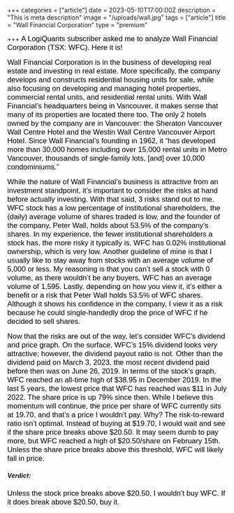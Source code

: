 +++
categories = ["article"]
date = 2023-05-10T17:00:00Z
description = "This is meta description"
image = "/uploads/wall.jpg"
tags = ["article"]
title = "Wall Financial Corporation"
type = "premium"

+++
<span style="color:black"><span style="font-family:Arial; font-size:1.2em;">A LogiQuants subscriber asked me to analyze Wall Financial Corporation (TSX: WFC). Here it is!</span></span>

<span style="color:black"><span style="font-family:Arial; font-size:1.2em;">Wall Financial Corporation is in the business of developing real estate and investing in real estate. More specifically, the company develops and constructs residential housing units for sale, while also focusing on developing and managing hotel properties, commercial rental units, and residential rental units. With Wall Financial’s headquarters being in Vancouver, it makes sense that many of its properties are located there too. The only 2 hotels owned by the company are in Vancouver: the Sheraton Vancouver Wall Centre Hotel and the Westin Wall Centre Vancouver Airport Hotel. Since Wall Financial’s founding in 1962, it “has developed more than 30,000 homes including over 15,000 rental units in Metro Vancouver, thousands of single-family lots, [and] over 10,000 condominiums.”</span></span>

<span style="color:black"><span style="font-family:Arial; font-size:1.2em;">While the nature of Wall Financial’s business is attractive from an investment standpoint, it’s important to consider the risks at hand before actually investing. With that said, 3 risks stand out to me. WFC stock has a low percentage of institutional shareholders, the (daily) average volume of shares traded is low, and the founder of the company, Peter Wall, holds about 53.5% of the company’s shares. In my experience, the fewer institutional shareholders a stock has, the more risky it typically is. WFC has 0.02% institutional ownership, which is very low. Another guideline of mine is that I usually like to stay away from stocks with an average volume of 5,000 or less. My reasoning is that you can’t sell a stock with 0 volume, as there wouldn’t be any buyers. WFC has an average volume of 1,595. Lastly, depending on how you view it, it’s either a benefit or a risk that Peter Wall holds 53.5% of WFC shares. Although it shows his confidence in the company, I view it as a risk because he could single-handedly drop the price of WFC if he decided to sell shares.</span></span>

<span style="color:black"><span style="font-family:Arial; font-size:1.2em;">Now that the risks are out of the way, let’s consider WFC's dividend and price graph. On the surface, WFC’s 15% dividend looks very attractive; however, the dividend payout ratio is not. Other than the dividend paid on March 3, 2023, the most recent dividend paid before then was on June 26, 2019. In terms of the stock’s graph, WFC reached an all-time high of $38.95 in December 2019. In the last 5 years, the lowest price that WFC has reached was $11 in July 2022. The share price is up 79% since then. While I believe this momentum will continue, the price per share of WFC currently sits at 19.70, and that’s a price I wouldn’t pay. Why? The risk-to-reward ratio isn’t optimal. Instead of buying at $19.70, I would wait and see if the share price breaks above $20.50. It may seem dumb to pay more, but WFC reached a high of $20.50/share on February 15th. Unless the share price breaks above this threshold, WFC will likely fall in price.</span></span>

##### Verdict:
<span style="color:black"><span style="font-family:Arial; font-size:1.2em;">Unless the stock price breaks above $20.50, I wouldn’t buy WFC. If it does break above $20.50, buy it.</span></span>
